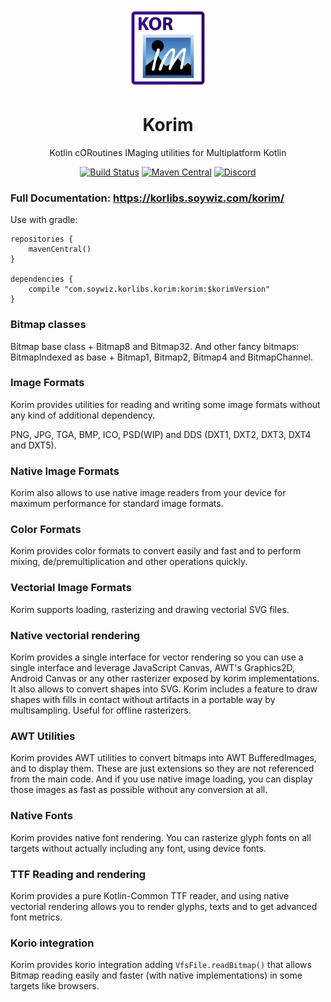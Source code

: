 <p align="center"><img alt="Korim" src="https://raw.githubusercontent.com/korlibs/korlibs-logos/master/128/korim.png" /></p>

<h1 align="center">Korim</h1>

<p align="center">Kotlin cORoutines IMaging utilities for Multiplatform Kotlin</p>

<!-- BADGES -->
<p align="center">
	<a href="https://github.com/korlibs/korim/actions"><img alt="Build Status" src="https://github.com/korlibs/korim/workflows/CI/badge.svg" /></a>
    <a href="https://search.maven.org/artifact/com.soywiz.korlibs.korim/korim"><img alt="Maven Central" src="https://img.shields.io/maven-central/v/com.soywiz.korlibs.korim/korim"></a>
	<a href="https://discord.korge.org/"><img alt="Discord" src="https://img.shields.io/discord/728582275884908604?logo=discord" /></a>
</p>
<!-- /BADGES -->

### Full Documentation: <https://korlibs.soywiz.com/korim/>

Use with gradle:

```
repositories {
    mavenCentral()
}

dependencies {
    compile "com.soywiz.korlibs.korim:korim:$korimVersion"
}
```

### Bitmap classes

Bitmap base class + Bitmap8 and Bitmap32.
And other fancy bitmaps: BitmapIndexed as base + Bitmap1, Bitmap2, Bitmap4 and BitmapChannel.

### Image Formats

Korim provides utilities for reading and writing some image formats without any kind of additional dependency.

PNG, JPG, TGA, BMP, ICO, PSD(WIP) and DDS (DXT1, DXT2, DXT3, DXT4 and DXT5).

### Native Image Formats

Korim also allows to use native image readers from your device for maximum performance for standard image formats.

### Color Formats

Korim provides color formats to convert easily and fast and to perform mixing, de/premultiplication and other operations quickly.

### Vectorial Image Formats

Korim supports loading, rasterizing and drawing vectorial SVG files.

### Native vectorial rendering

Korim provides a single interface for vector rendering so you can use a single interface
and leverage JavaScript Canvas, AWT's Graphics2D, Android Canvas or any other rasterizer exposed by korim implementations.
It also allows to convert shapes into SVG.
Korim includes a feature to draw shapes with fills in contact without artifacts in a portable way by multisampling.
Useful for offline rasterizers.

### AWT Utilities

Korim provides AWT utilities to convert bitmaps into AWT BufferedImages, and to display them.
These are just extensions so they are not referenced from the main code.
And if you use native image loading, you can display those images as fast as possible without any conversion at all.

### Native Fonts

Korim provides native font rendering. You can rasterize glyph fonts on all targets without
actually including any font, using device fonts.

### TTF Reading and rendering

Korim provides a pure Kotlin-Common TTF reader, and using native vectorial rendering allows you to
render glyphs, texts and to get advanced font metrics.

### Korio integration

Korim provides korio integration adding `VfsFile.readBitmap()` that allows Bitmap reading easily
and faster (with native implementations) in some targets like browsers.
